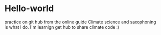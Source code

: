 # Hello-world
practice on git hub from the online guide 
Climate science and saxophoning is what I do. I'm learnign get hub to share climate code :) 
